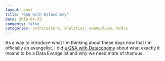 ```yaml
---
layout: post
title: "Q&A with Dataconomy"
date: 2016-04-25
comments: false
categories: architecture, analytics, evangelism, media
---
```


As a way to introduce what I'm thinking about these days now that I'm officially an evangelist, I did [a Q&A with Dataconomy](http://dataconomy.com/skills-using-data-listen-deeply-proved-invaluable-career-interview-lookers-daniel-mintz/) about what exactly it means to be a Data Evangelist and why we need more of them/us.
